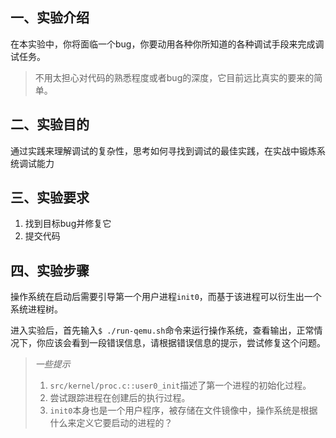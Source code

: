 ## 一、实验介绍

在本实验中，你将面临一个bug，你要动用各种你所知道的各种调试手段来完成调试任务。

> 不用太担心对代码的熟悉程度或者bug的深度，它目前远比真实的要来的简单。

## 二、实验目的

通过实践来理解调试的复杂性，思考如何寻找到调试的最佳实践，在实战中锻炼系统调试能力

## 三、实验要求

1. 找到目标bug并修复它
2. 提交代码

## 四、实验步骤

操作系统在启动后需要引导第一个用户进程`init0`，而基于该进程可以衍生出一个系统进程树。

进入实验后，首先输入`$ ./run-qemu.sh`命令来运行操作系统，查看输出，正常情况下，你应该会看到一段错误信息，请根据错误信息的提示，尝试修复这个问题。

> *一些提示*
>
> 1. `src/kernel/proc.c::user0_init`描述了第一个进程的初始化过程。
> 2. 尝试跟踪进程在创建后的执行过程。
> 3. `init0`本身也是一个用户程序，被存储在文件镜像中，操作系统是根据什么来定义它要启动的进程的？